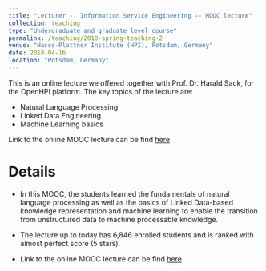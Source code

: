 ```yaml
---
title: "Lecturer -- Information Service Engineering -- MOOC lecture"
collection: teaching
type: "Undergraduate and graduate level course"
permalink: /teaching/2018-spring-teaching-2
venue: "Hasso-Plattner Institute (HPI), Potsdam, Germany"
date: 2018-04-16
location: "Potsdam, Germany"
---
```

This is an online lecture we offered together with Prof. Dr. Harald Sack, for the OpenHPI platform. The key topics of the lecture are:
* Natural Language Processing
* Linked Data Engineering 
* Machine Learning basics

Link to the online MOOC lecture can be find [here](https://open.hpi.de/courses/semanticweb2017)


Details
=======
* In this MOOC, the students learned the fundamentals of natural language processing as well as
the basics of Linked Data-based knowledge representation and machine learning to enable the
transition from unstructured data to machine processable knowledge.

* The lecture up to today has 6,846 enrolled students and is ranked with almost perfect score (5 stars).

* Link to the online MOOC lecture can be find [here](https://open.hpi.de/courses/semanticweb2017)

